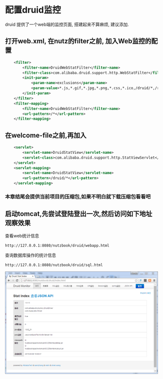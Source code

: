 # 配置druid监控

druid 提供了一个web端的监控页面, 搭建起来不算麻烦, 建议添加.

## 打开web.xml, 在nutz的filter之前, 加入Web监控的配置

```xml
	<filter>
		<filter-name>DruidWebStatFilter</filter-name>
		<filter-class>com.alibaba.druid.support.http.WebStatFilter</filter-class>
		<init-param>
			<param-name>exclusions</param-name>
			<param-value>*.js,*.gif,*.jpg,*.png,*.css,*.ico,/druid/*,/rs/*</param-value>
		</init-param>
	</filter>
	<filter-mapping>
		<filter-name>DruidWebStatFilter</filter-name>
		<url-pattern>/*</url-pattern>
	</filter-mapping>
```

## 在welcome-file之前,再加入

```xml
	<servlet>
		<servlet-name>DruidStatView</servlet-name>
		<servlet-class>com.alibaba.druid.support.http.StatViewServlet</servlet-class>
	</servlet>
	<servlet-mapping>
		<servlet-name>DruidStatView</servlet-name>
		<url-pattern>/druid/*</url-pattern>
	</servlet-mapping>
```

### 本章结尾会提供当前项目的压缩包,如果不明白就下载压缩包看看吧

## 启动tomcat,先尝试登陆登出一次,然后访问如下地址观察效果

查看web统计信息

```
http://127.0.0.1:8080/nutzbook/druid/webapp.html
```

查询数据库操作的统计信息

```
http://127.0.0.1:8080/nutzbook/druid/sql.html
```

![Druid监控页面初探](images/druid_monitor.png)
